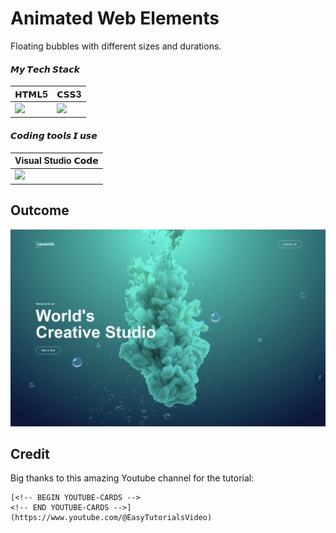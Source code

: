 # Animated Web Elements

Floating bubbles with different sizes and durations.

#### 𝙈𝙮 𝙏𝙚𝙘𝙝 𝙎𝙩𝙖𝙘𝙠

| 𝗛𝗧𝗠𝗟5  | 𝗖𝗦𝗦3 |
| ------------- | ------------- |
| <img height="30px" src="https://cdn.svgporn.com/logos/html-5.svg">  | <img height="35px" src="https://cdn.svgporn.com/logos/css-3.svg"> | 


#### 𝘾𝙤𝙙𝙞𝙣𝙜 𝙩𝙤𝙤𝙡𝙨 𝙄 𝙪𝙨𝙚

| Visual Studio 𝗖𝗼𝗱𝗲 |
| ------------- |
| <img height="30px" src="https://cdn.svgporn.com/logos/visual-studio-code.svg"> | 


## Outcome

![alt text](https://github.com/RaghadAlshaikh/Animated_bubbles_web/blob/main/images/Results.png?raw=true)

## Credit

Big thanks to this amazing Youtube channel for the tutorial:
```
[<!-- BEGIN YOUTUBE-CARDS -->
<!-- END YOUTUBE-CARDS -->](https://www.youtube.com/@EasyTutorialsVideo)
```
